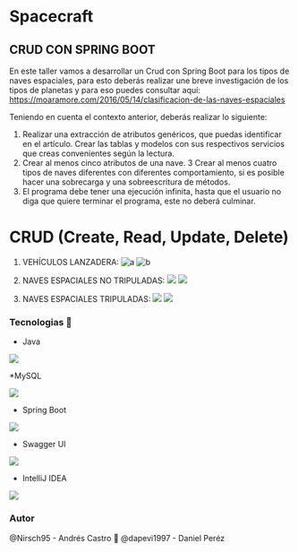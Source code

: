 # Spacecraft

## CRUD CON SPRING BOOT

En este taller vamos a desarrollar un Crud con Spring Boot para los tipos de naves espaciales, para esto deberás realizar une breve investigación de los tipos de planetas y para eso puedes consultar aquí:
https://moaramore.com/2016/05/14/clasificacion-de-las-naves-espaciales

Teniendo en cuenta el contexto anterior, deberás realizar lo siguiente:

1.	Realizar una extracción de atributos genéricos, que puedas identificar en el artículo. Crear las tablas y modelos con sus respectivos servicios que creas convenientes según la lectura.
2.	Crear al menos cinco atributos de una nave.
3	  Crear al menos cuatro tipos de naves diferentes con diferentes comportamiento, si es posible hacer una sobrecarga y una sobreescritura de métodos.
4.	El programa debe tener una ejecución infinita, hasta que el usuario no diga que quiere terminar el programa, este no deberá culminar.

# CRUD (Create, Read, Update, Delete)

1.	VEHÍCULOS LANZADERA:
![](https://moaramoredotcom.files.wordpress.com/2016/05/atlantis.jpg?w=240&h=300 "a")
![](https://moaramoredotcom.files.wordpress.com/2016/05/1-lanzadores.jpg "b")

2.	NAVES ESPACIALES NO TRIPULADAS:
![](https://moaramoredotcom.files.wordpress.com/2016/05/galaxias-1.jpg?w=300&h=248)
![](https://moaramoredotcom.files.wordpress.com/2016/05/3-naves-no-tripuladas.jpg)
3.	NAVES ESPACIALES TRIPULADAS:
![](https://moaramoredotcom.files.wordpress.com/2016/05/gemini_6_7.jpg?w=300&h=240)
![](https://moaramoredotcom.files.wordpress.com/2016/05/2-naves-tripuladas.jpg)

### Tecnologias :wrench:

* Java

![](https://cdn-icons-png.flaticon.com/512/5968/5968282.png)

*MySQL

![](https://styles.redditmedia.com/t5_2qm6k/styles/communityIcon_dhjr6guc03x51.png?width=256&s=3e825b7205c7f497d4695028e358d26ee359f84b)

* Spring Boot

![](https://miro.medium.com/max/256/0*Qrh5x0L5XWFRvA9P.png)

* Swagger UI

![](https://static-00.iconduck.com/assets.00/swagger-icon-512x512-halz44im.png)

* IntelliJ IDEA

![](https://dashboard.snapcraft.io/site_media/appmedia/2017/10/logo_zjwX5FR.png)

### Autor
@Nirsch95 - Andrés Castro :wolf:
@dapevi1997 - Daniel Peréz
